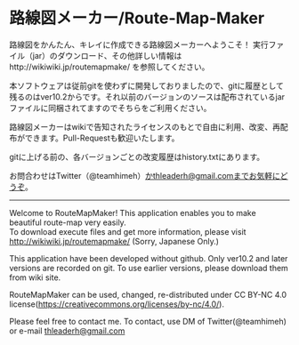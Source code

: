 # 路線図メーカー/Route-Map-Maker
路線図をかんたん、キレイに作成できる路線図メーカーへようこそ！
実行ファイル（jar）のダウンロード、その他詳しい情報はhttp://wikiwiki.jp/routemapmake/ を参照してください。   

本ソフトウェアは従前gitを使わずに開発しておりましたので、gitに履歴として残るのはver10.2からです。それ以前のバージョンのソースは配布されているjarファイルに同梱されてますのでそちらをご利用ください。  
	
路線図メーカーはwikiで告知されたライセンスのもとで自由に利用、改変、再配布ができます。Pull-Requestも歓迎いたします。  

gitに上げる前の、各バージョンごとの改変履歴はhistory.txtにあります。　　

お問合わせはTwitter（@teamhimeh）かthleaderh@gmail.comまでお気軽にどうぞ。
- - - -
Welcome to RouteMapMaker! This application enables you to make beautiful route-map very easily.  
To download execute files and get more information, please visit http://wikiwiki.jp/routemapmake/ (Sorry, Japanese Only.)  

This application have been developed without github. Only ver10.2 and later versions are recorded on git. To use earlier versions, please download them from wiki site.   

RouteMapMaker can be used, changed, re-distributed under CC BY-NC 4.0 license(https://creativecommons.org/licenses/by-nc/4.0/).  

Please feel free to contact me. To contact, use DM of Twitter(@teamhimeh) or e-mail thleaderh@gmail.com
